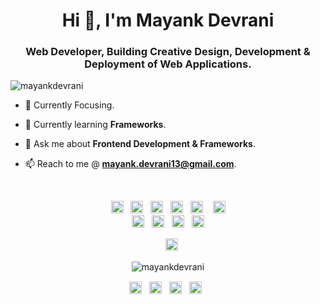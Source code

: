 
<h1 align="center">Hi 👋, I'm Mayank Devrani</h1>
<h3 align="center">Web Developer, Building Creative Design, Development & Deployment of Web Applications.</h3>

<p align="left"> <img src="https://komarev.com/ghpvc/?username=mayankdevrani" alt="mayankdevrani" /> </p>

- 🎯 Currently Focusing.

- 🌱 Currently learning **Frameworks**.

<!-- - 🤔 I’m looking for help with **...** -->

<!-- - 💻 All of my projects are available at [Here!](https://.../) -->

<!-- - 📝 Sometimes I write articles on [Medium](https://medium.com/...) -->

- 💬 Ask me about **Frontend Development & Frameworks**.

- 📫 Reach to me @ **mayank.devrani13@gmail.com**.

<!-- - ⚡ Fun fact **...** -->
<br>
<p align="center"><img src="https://devicons.github.io/devicon/devicon.git/icons/react/react-original-wordmark.svg" alt="react" width="20" height="20"/> &nbsp;&nbsp;<img src="https://devicons.github.io/devicon/devicon.git/icons/bootstrap/bootstrap-plain.svg" alt="bootstrap" width="20" height="20"/> &nbsp;&nbsp;<img src="https://devicons.github.io/devicon/devicon.git/icons/c/c-original.svg" alt="c" width="20" height="20"/> &nbsp;&nbsp;<img src="https://devicons.github.io/devicon/devicon.git/icons/css3/css3-original-wordmark.svg" alt="css3" width="20" height="20"/>&nbsp;&nbsp; <img src="https://devicons.github.io/devicon/devicon.git/icons/html5/html5-original-wordmark.svg" alt="html5" width="20" height="20"/> &nbsp;&nbsp; <img src="https://devicons.github.io/devicon/devicon.git/icons/javascript/javascript-original.svg" alt="javascript" width="20" height="20"/><br><img src="https://devicons.github.io/devicon/devicon.git/icons/mysql/mysql-original-wordmark.svg" alt="mysql" width="20" height="20"/> &nbsp;&nbsp;<img src="https://devicons.github.io/devicon/devicon.git/icons/php/php-original.svg" alt="php" width="20" height="20"/> &nbsp;&nbsp;<img src="https://devicons.github.io/devicon/devicon.git/icons/nodejs/nodejs-original-wordmark.svg" alt="nodejs" width="20" height="20"/>&nbsp;&nbsp; <img src="https://devicons.github.io/devicon/devicon.git/icons/linux/linux-original.svg" alt="linux" width="20" height="20"/></p><p align="center">&nbsp;&nbsp; <img src="https://devicons.github.io/devicon/devicon.git/icons/vuejs/vuejs-original.svg" alt="vue" width="20" height="20"/></p><p align="center">
<img src="https://github-readme-stats.vercel.app/api?username=mayankdevrani&show_icons=true" alt="mayankdevrani" /> </p>

<p align="center">
<a href="https://codepen.io/..." target="blank"><img align="center" src="https://cdn.jsdelivr.net/npm/simple-icons@3.0.1/icons/codepen.svg" alt="..." height="20" width="20" /></a>&nbsp;&nbsp;
<a href="https://twitter.com/..." target="blank"><img align="center" src="https://cdn.jsdelivr.net/npm/simple-icons@3.0.1/icons/twitter.svg" alt="..." height="20" width="20" /></a>&nbsp;&nbsp;
<a href="https://linkedin.com/in/..." target="blank"><img align="center" src="https://cdn.jsdelivr.net/npm/simple-icons@3.0.1/icons/linkedin.svg" alt="..." height="20" width="20" /></a>&nbsp;&nbsp;
<a href="https://stackoverflow.com/in/..." target="blank"><img align="center" src="https://cdn.jsdelivr.net/npm/simple-icons@3.0.1/icons/stackoverflow.svg" alt="..." height="20" width="20" /></a>&nbsp;&nbsp;
</p>
